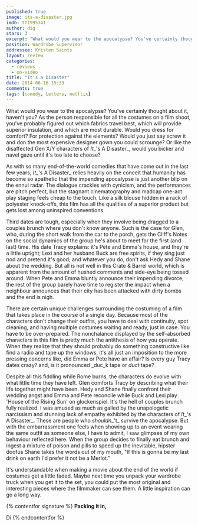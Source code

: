 ```yaml
---
published: true
image: its-a-disaster.jpg
imdb: tt1995341
author: dig
stars: 3
excerpt: "What would you wear to the apocalypse? You've certainly thought about it, haven't you?"
position: Wardrobe Supervisor
addressee: Kristen Saints
layout: review
categories: 
  - reviews
  - on-video
title: "It's a Disaster"
date: 2014-06-16 15:33
comments: true
tags: [comedy, Letters, netflix]
---
```

What would you wear to the apocalypse? You've certainly thought about it, haven't you? As the person responsible for all the costumes on a film shoot, you've probably figured out which fabrics travel best, which will provide superior insulation, and which are most durable. Would you dress for comfort? For protection against the elements? Would you just say screw it and don the most expensive designer gown you could scrounge? Or like the disaffected Gen X/Y characters of _It__'s A Disaster_, would you bicker and navel gaze until it's too late to choose?

As with so many end-of-the-world comedies that have come out in the last few years, _It__'s A Disaster_ relies heavily on the conceit that humanity has become so apathetic that the impending apocalypse is just another blip on the ennui radar. The dialogue crackles with cynicism, and the performances are pitch perfect, but the stagnant cinematography and madcap one-act play staging feels cheap to the touch. Like a silk blouse hidden in a rack of polyester knock-offs, this film has all the qualities of a superior product but gets lost among uninspired conventions.

Third dates are tough, especially when they involve being dragged to a couples brunch where you don't know anyone. Such is the case for Glen, who, during the short walk from the car to the porch, gets the Cliff's Notes on the social dynamics of the group he's about to meet for the first (and last) time. His date Tracy explains: it's Pete and Emma's house, and they're a little uptight; Lexi and her husband Buck are free spirits, if they sing just nod and pretend it's good; and whatever you do, don't ask Hedy and Shane about the wedding. But all is not well in this Crate & Barrel world, which is apparent from the amount of hushed comments and side-eye being tossed around. When Pete and Emma bluntly announce their impending divorce, the rest of the group barely have time to register the impact when a neighbour announces that their city has been attacked with dirty bombs and the end is nigh.

There are certain unique challenges surrounding the costuming of a film that takes place in the course of a single day. Because most of the characters don't change their outfits, you have to deal with continuity, spot cleaning, and having multiple costumes waiting and ready, just in case. You have to be over-prepared. The nonchalance displayed by the self-absorbed characters in this film is pretty much the antithesis of how you operate. When they realize that they should probably do something constructive like find a radio and tape up the windows, it's all just an imposition to the more pressing concerns like, did Emma or Pete have an affair? Is every guy Tracy dates crazy? and, is it pronounced _duc_k tape or _duct_ tape?

Despite all this fiddling while Rome burns, the characters do evolve with what little time they have left. Glen comforts Tracy by describing what their life together might have been. Hedy and Shane finally confront their wedding angst and Emma and Pete reconcile while Buck and Lexi play 'House of the Rising Sun' on glockenspiel. It's the hell of couples brunch fully realized. I was amused as much as galled by the unapologetic narcissism and stunning lack of empathy exhibited by the characters of _It__'s A Disaster_. These are people who _shouldn__'t_ survive the apocalypse. But with the embarrassment one feels when showing up to an event wearing the same outfit as someone else, I have to admit, I saw glimpses of my own behaviour reflected here. When the group decides to finally eat brunch and ingest a mixture of poison and pills to speed up the inevitable, hipster doofus Shane takes the words out of my mouth, "If this is gonna be my last drink on earth I'd prefer it not be a Merlot."

It's understandable when making a movie about the end of the world if costumes get a little faded. Maybe next time you unpack your wardrobe truck when you get it to the set, you could put the most original and interesting pieces where the filmmaker can see them. A little inspiration can go a long way. 

{% contentfor signature %}
**Packing it in,**

Di
{% endcontentfor %}
